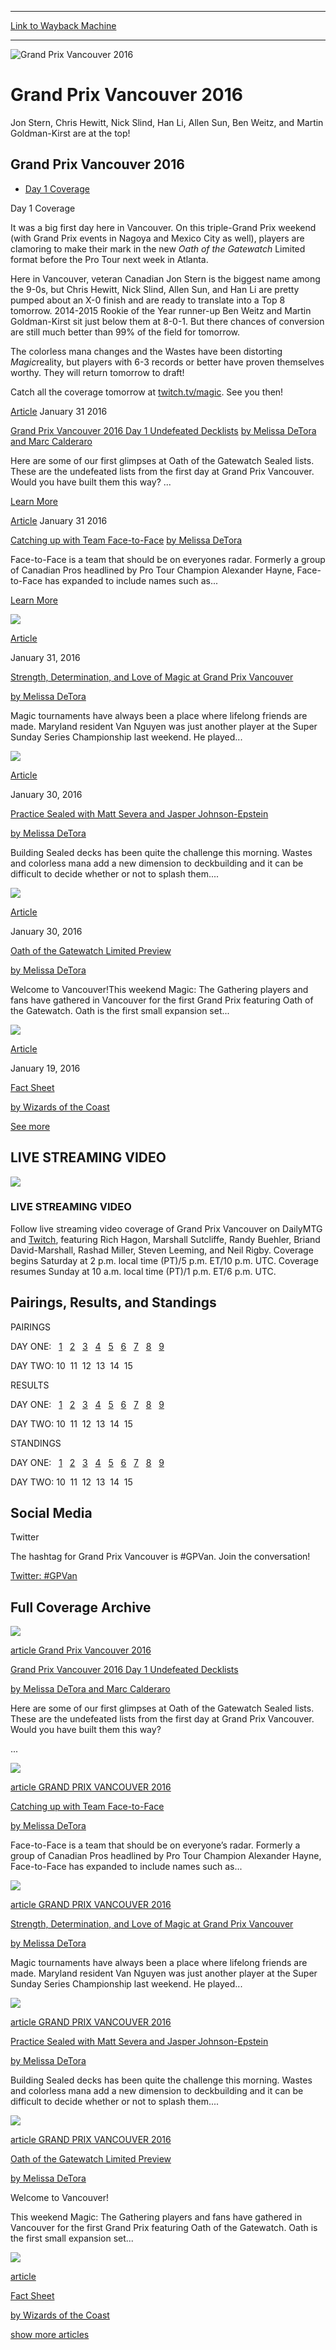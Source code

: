 
---
[Link to Wayback Machine](https://web.archive.org/web/20160131100810/http://magic.wizards.com/en/events/coverage/gpvan16)

[_metadata_:generator]:- "Drupal 7 (http://drupal.org)"
[_metadata_:node]:- "977491"
[_metadata_:source]:- "div-block-system-main"
[_metadata_:title]:- "GRAND PRIX VANCOUVER 2016"
[_metadata_:wayback_capture_timestamp]:- "2016-01-31 10:08:10"
[_metadata_:wayback_raw_url]:- "https://web.archive.org/web/20160131100810id_/http://magic.wizards.com/en/events/coverage/gpvan16"
[_metadata_:wayback_url]:- "http://magic.wizards.com/en/events/coverage/gpvan16"
---










![Grand Prix Vancouver 2016](https://media.magic.wizards.com/images/featured/eod1_header_3.jpg)




Grand Prix Vancouver 2016
=========================




Jon Stern, Chris Hewitt, Nick Slind, Han Li, Allen Sun, Ben Weitz, and Martin Goldman-Kirst are at the top!
















Grand Prix Vancouver 2016
-------------------------




* [Day 1 Coverage](#tabs-0)


Day 1 Coverage



It was a big first day here in Vancouver. On this triple-Grand Prix weekend (with Grand Prix events in Nagoya and Mexico City as well), players are clamoring to make their mark in the new *Oath of the Gatewatch* Limited format before the Pro Tour next week in Atlanta.


Here in Vancouver, veteran Canadian Jon Stern is the biggest name among the 9-0s, but Chris Hewitt, Nick Slind, Allen Sun, and Han Li are pretty pumped about an X-0 finish and are ready to translate into a Top 8 tomorrow. 2014-2015 Rookie of the Year runner-up Ben Weitz and Martin Goldman-Kirst sit just below them at 8-0-1. But there chances of conversion are still much better than 99% of the field for tomorrow.


The colorless mana changes and the Wastes have been distorting *Magic*reality, but players with 6-3 records or better have proven themselves worthy. They will return tomorrow to draft!


Catch all the coverage tomorrow at [twitch.tv/magic](http://twitch.tv/magic). See you then!








[Article](/en/events/coverage/gpvan16/grand-prix-vancouver-2016-day-1-undefeated-decklists-2016-01-30)
 January 31 2016 


[Grand Prix Vancouver 2016 Day 1 Undefeated Decklists](/en/events/coverage/gpvan16/grand-prix-vancouver-2016-day-1-undefeated-decklists-2016-01-30)
[by Melissa DeTora and Marc Calderaro](/en/events/coverage/gpvan16/grand-prix-vancouver-2016-day-1-undefeated-decklists-2016-01-30)

 Here are some of our first glimpses at Oath of the Gatewatch Sealed lists. These are the undefeated lists from the first day at Grand Prix Vancouver. Would you have built them this way? ...


[Learn More](/en/events/coverage/gpvan16/grand-prix-vancouver-2016-day-1-undefeated-decklists-2016-01-30)










[Article](/en/events/coverage/gpvan16/catching-up-with-team-face-to-face-2016-01-30)
 January 31 2016 


[Catching up with Team Face-to-Face](/en/events/coverage/gpvan16/catching-up-with-team-face-to-face-2016-01-30)
[by Melissa DeTora](/en/events/coverage/gpvan16/catching-up-with-team-face-to-face-2016-01-30)

Face-to-Face is a team that should be on everyones radar. Formerly a group of Canadian Pros headlined by Pro Tour Champion Alexander Hayne, Face-to-Face has expanded to include names such as...


[Learn More](/en/events/coverage/gpvan16/catching-up-with-team-face-to-face-2016-01-30)







  
  



[![](https://media.magic.wizards.com/images/hero/strength_conditioning_love_of_magic_hero.jpg)](/en/events/coverage/gpvan16/strength-determination-and-love-of-magic-2016-01-30)




[Article](/en/events/coverage/gpvan16/strength-determination-and-love-of-magic-2016-01-30)

January 31, 2016



[Strength, Determination, and Love of Magic at Grand Prix Vancouver](/en/events/coverage/gpvan16/strength-determination-and-love-of-magic-2016-01-30)



[by Melissa DeTora](/en/events/coverage/gpvan16/strength-determination-and-love-of-magic-2016-01-30)

Magic tournaments have always been a place where lifelong friends are made. Maryland resident Van Nguyen was just another player at the Super Sunday Series Championship last weekend. He played...






[![](https://media.magic.wizards.com/images/hero/gpvan16_icon_practice.jpg)](/en/events/coverage/gpvan16/practice-sealed-with-severa-and-johnson-epstein-2016-01-30)




[Article](/en/events/coverage/gpvan16/practice-sealed-with-severa-and-johnson-epstein-2016-01-30)

January 30, 2016



[Practice Sealed with Matt Severa and Jasper Johnson-Epstein](/en/events/coverage/gpvan16/practice-sealed-with-severa-and-johnson-epstein-2016-01-30)



[by Melissa DeTora](/en/events/coverage/gpvan16/practice-sealed-with-severa-and-johnson-epstein-2016-01-30)

Building Sealed decks has been quite the challenge this morning. Wastes and colorless mana add a new dimension to deckbuilding and it can be difficult to decide whether or not to splash them....






[![](https://web.archive.org/web/20160307061121im_/http://magic.wizards.com/sites/mtg/files/images/hero/PT-OGW_GP-Van.jpg)](/en/events/coverage/gpvan16/oath-of-the-gatewatch-limited-preview-2016-01-30)




[Article](/en/events/coverage/gpvan16/oath-of-the-gatewatch-limited-preview-2016-01-30)

January 30, 2016



[Oath of the Gatewatch Limited Preview](/en/events/coverage/gpvan16/oath-of-the-gatewatch-limited-preview-2016-01-30)



[by Melissa DeTora](/en/events/coverage/gpvan16/oath-of-the-gatewatch-limited-preview-2016-01-30)

Welcome to Vancouver!This weekend Magic: The Gathering players and fans have gathered in Vancouver for the first Grand Prix featuring Oath of the Gatewatch. Oath is the first small expansion set...






[![](https://media.magic.wizards.com/images/hero/DailyMTG_Generic_Icon.jpg)](/en/articles/archive/fact-sheet-2016-01-18)




[Article](/en/articles/archive/fact-sheet-2016-01-18)

January 19, 2016



[Fact Sheet](/en/articles/archive/fact-sheet-2016-01-18)



[by Wizards of the Coast](/en/articles/archive/fact-sheet-2016-01-18)






[See more](javascript:void(0);)










LIVE STREAMING VIDEO
--------------------












![](https://media.magic.wizards.com/images/featured/logo-twitch-inline_front_0.png)



### LIVE STREAMING VIDEO




Follow live streaming video coverage of Grand Prix Vancouver on DailyMTG and [Twitch](http://www.twitch.tv/magic), featuring Rich Hagon, Marshall Sutcliffe, Randy Buehler, Briand David-Marshall, Rashad Miller, Steven Leeming, and Neil Rigby. Coverage begins Saturday at 2 p.m. local time (PT)/5 p.m. ET/10 p.m. UTC. Coverage resumes Sunday at 10 a.m. local time (PT)/1 p.m. ET/6 p.m. UTC. 














Pairings, Results, and Standings
--------------------------------




PAIRINGS


DAY ONE:   [1](/node/978246) 
  [2](/node/978241) 
  [3](/node/978236) 
  [4](/node/978231) 
  [5](/node/978226) 
  [6](/node/978221) 
  [7](/node/978216) 
  [8](/node/978211) 
  [9](/node/978206)



 
DAY TWO: 10  
 11  
 12  
 13  
 14  
 15





RESULTS


DAY ONE:   [1](/node/978321) 
  [2](/node/978316) 
  [3](/node/978311) 
  [4](/node/978306) 
  [5](/node/978301) 
  [6](/node/978296) 
  [7](/node/978291) 
  [8](/node/978286) 
  [9](/node/978281)



 
DAY TWO: 10  
 11  
 12  
 13  
 14  
 15





STANDINGS


DAY ONE:   [1](/node/978396) 
  [2](/node/978391) 
  [3](/node/978386) 
  [4](/node/978381) 
  [5](/node/978376) 
  [6](/node/978371) 
  [7](/node/978366) 
  [8](/node/978361) 
  [9](/node/978356)



 
DAY TWO: 10  
 11  
 12  
 13  
 14  
 15









Social Media
------------






Twitter



The hashtag for Grand Prix Vancouver is #GPVan. Join the conversation!



[Twitter: #GPVan](http://twitter.com/hashtag/GPVan?src=hash) 




 



Full Coverage Archive
---------------------





[![](https://web.archive.org/web/20160307061121im_/http://magic.wizards.com/sites/mtg/files/images/hero/PT-OGW_GP-Van.jpg)](/en/events/coverage/gpvan16/grand-prix-vancouver-2016-day-1-undefeated-decklists-2016-01-30)




[article Grand Prix Vancouver 2016](/en/events/coverage/gpvan16/grand-prix-vancouver-2016-day-1-undefeated-decklists-2016-01-30) 







[Grand Prix Vancouver 2016 Day 1 Undefeated Decklists](/en/events/coverage/gpvan16/grand-prix-vancouver-2016-day-1-undefeated-decklists-2016-01-30)




[by Melissa DeTora and Marc Calderaro](/en/events/coverage/gpvan16/grand-prix-vancouver-2016-day-1-undefeated-decklists-2016-01-30)


 Here are some of our first glimpses at Oath of the Gatewatch Sealed lists. These are the undefeated lists from the first day at Grand Prix Vancouver. Would you have built them this way?



 

...






[![](https://media.magic.wizards.com/images/hero/catching_uo_with_team_f2f_hero.jpg)](/en/events/coverage/gpvan16/catching-up-with-team-face-to-face-2016-01-30)




[article GRAND PRIX VANCOUVER 2016](/en/events/coverage/gpvan16/catching-up-with-team-face-to-face-2016-01-30) 







[Catching up with Team Face-to-Face](/en/events/coverage/gpvan16/catching-up-with-team-face-to-face-2016-01-30)




[by Melissa DeTora](/en/events/coverage/gpvan16/catching-up-with-team-face-to-face-2016-01-30)

Face-to-Face is a team that should be on everyone’s radar. Formerly a group of Canadian Pros headlined by Pro Tour Champion Alexander Hayne, Face-to-Face has expanded to include names such as...






[![](https://media.magic.wizards.com/images/hero/strength_conditioning_love_of_magic_hero.jpg)](/en/events/coverage/gpvan16/strength-determination-and-love-of-magic-2016-01-30)




[article GRAND PRIX VANCOUVER 2016](/en/events/coverage/gpvan16/strength-determination-and-love-of-magic-2016-01-30) 







[Strength, Determination, and Love of Magic at Grand Prix Vancouver](/en/events/coverage/gpvan16/strength-determination-and-love-of-magic-2016-01-30)




[by Melissa DeTora](/en/events/coverage/gpvan16/strength-determination-and-love-of-magic-2016-01-30)

Magic tournaments have always been a place where lifelong friends are made. Maryland resident Van Nguyen was just another player at the Super Sunday Series Championship last weekend. He played...






[![](https://media.magic.wizards.com/images/hero/gpvan16_icon_practice.jpg)](/en/events/coverage/gpvan16/practice-sealed-with-severa-and-johnson-epstein-2016-01-30)




[article GRAND PRIX VANCOUVER 2016](/en/events/coverage/gpvan16/practice-sealed-with-severa-and-johnson-epstein-2016-01-30) 







[Practice Sealed with Matt Severa and Jasper Johnson-Epstein](/en/events/coverage/gpvan16/practice-sealed-with-severa-and-johnson-epstein-2016-01-30)




[by Melissa DeTora](/en/events/coverage/gpvan16/practice-sealed-with-severa-and-johnson-epstein-2016-01-30)

Building Sealed decks has been quite the challenge this morning. Wastes and colorless mana add a new dimension to deckbuilding and it can be difficult to decide whether or not to splash them....






[![](https://web.archive.org/web/20160307061121im_/http://magic.wizards.com/sites/mtg/files/images/hero/PT-OGW_GP-Van.jpg)](/en/events/coverage/gpvan16/oath-of-the-gatewatch-limited-preview-2016-01-30)




[article GRAND PRIX VANCOUVER 2016](/en/events/coverage/gpvan16/oath-of-the-gatewatch-limited-preview-2016-01-30) 







[Oath of the Gatewatch Limited Preview](/en/events/coverage/gpvan16/oath-of-the-gatewatch-limited-preview-2016-01-30)




[by Melissa DeTora](/en/events/coverage/gpvan16/oath-of-the-gatewatch-limited-preview-2016-01-30)

Welcome to Vancouver!

This weekend Magic: The Gathering players and fans have gathered in Vancouver for the first Grand Prix featuring Oath of the Gatewatch. Oath is the first small expansion set...






[![](https://media.magic.wizards.com/images/hero/DailyMTG_Generic_Icon.jpg)](/en/articles/archive/fact-sheet-2016-01-18)




[article](/en/articles/archive/fact-sheet-2016-01-18) 







[Fact Sheet](/en/articles/archive/fact-sheet-2016-01-18)




[by Wizards of the Coast](/en/articles/archive/fact-sheet-2016-01-18)






[show more articles](javascript:void(0);)









